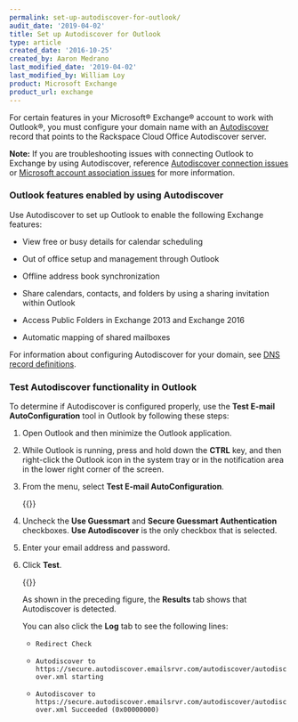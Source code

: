 ```yaml
---
permalink: set-up-autodiscover-for-outlook/
audit_date: '2019-04-02'
title: Set up Autodiscover for Outlook
type: article
created_date: '2016-10-25'
created_by: Aaron Medrano
last_modified_date: '2019-04-02'
last_modified_by: William Loy
product: Microsoft Exchange
product_url: exchange
---
```



For certain features in your Microsoft&reg; Exchange&reg; account to work with Outlook&reg;, you must configure your domain name with an [Autodiscover](/support/how-to/dns-record-definitions/#cname-record) record that points to the Rackspace Cloud Office Autodiscover server.

**Note:** If you are troubleshooting issues with connecting Outlook to Exchange by using Autodiscover, reference [Autodiscover connection issues](/support/how-to/autodiscover-connection-issues/) or [Microsoft account association issues](/support/how-to/microsoft-account-association-issues/) for more information.


### Outlook features enabled by using Autodiscover

Use Autodiscover to set up Outlook to enable the following Exchange features:

- View free or busy details for calendar scheduling

- Out of office setup and management through Outlook

- Offline address book synchronization

- Share calendars, contacts, and folders by using a sharing invitation within Outlook

- Access Public Folders in Exchange 2013 and Exchange 2016

- Automatic mapping of shared mailboxes

For information about configuring Autodiscover for your domain, see [DNS record definitions](/support/how-to/dns-record-definitions/#cname-record).

### Test Autodiscover functionality in Outlook

To determine if Autodiscover is configured properly, use the **Test E-mail AutoConfiguration** tool in Outlook by following these steps:

1. Open Outlook and then minimize the Outlook application.

2. While Outlook is running, press and hold down the **CTRL** key, and then right-click the Outlook icon in the system tray or in the notification area in the lower right corner of the screen.

3. From the menu, select **Test E-mail AutoConfiguration**.

    {{<image src="autodiscover1.png" alt="" title="">}}

4. Uncheck the **Use Guessmart** and **Secure Guessmart Authentication** checkboxes. **Use Autodiscover** is the only checkbox that is selected.

5. Enter your email address and password.

6. Click **Test**.
    
    {{<image src="autodiscover2.png" alt="" title="">}}

   As shown in the preceding figure, the **Results** tab shows that Autodiscover is detected.
   
   You can also click the **Log** tab to see the following lines:

      - `Redirect Check`

      - `Autodiscover to https://secure.autodiscover.emailsrvr.com/autodiscover/autodiscover.xml starting`

      - `Autodiscover to https://secure.autodiscover.emailsrvr.com/autodiscover/autodiscover.xml Succeeded (0x00000000)`
